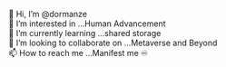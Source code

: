 👋 Hi, I’m @dormanze  
👀 I’m interested in ...Human Advancement  
🌱 I’m currently learning ...shared storage  
💞️ I’m looking to collaborate on ...Metaverse and Beyond  
📫 How to reach me ...Manifest me ♾  
